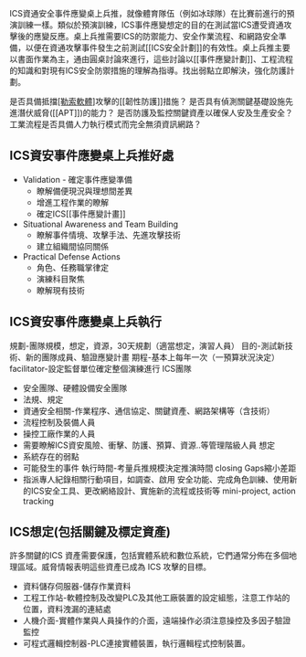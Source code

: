 ICS資通安全事件應變桌上兵推，就像體育隊伍（例如冰球隊）在比賽前進行的預演訓練一樣。類似於預演訓練，ICS事件應變想定的目的在測試當ICS遭受資通攻擊後的應變反應。桌上兵推需要ICS的防禦能力、安全作業流程、和網路安全準備，以便在資通攻擊事件發生之前測試[[ICS安全計劃]]的有效性。桌上兵推主要以書面作業為主，通由圓桌討論來進行，這些討論以[[事件應變計劃]]、工程流程的知識和對現有ICS安全防禦措施的理解為指導。找出弱點立即解決，強化防護計劃。

是否具備抵擋[[勒索軟體]](Ransomware)攻擊的[[韌性防護]]措施？
是否具有偵測關鍵基礎設施先進潛伏威脅([[APT]])的能力？
是否防護及監控關鍵資產以確保人安及生產安全？
工業流程是否具備人力執行模式而完全無須資訊網路？

## ICS資安事件應變桌上兵推好處
* Validation - 確定事件應變準備
	* 瞭解備便現況與理想間差異
	* 增進工程作業的瞭解
	* 確定ICS[[事件應變計畫]]
* Situational Awareness and Team Building
	* 瞭解事件情境、攻擊手法、先進攻擊技術
	* 建立組織間協同關係
* Practical Defense Actions
	* 角色、任務職掌律定
	* 演練科目聚焦
	* 瞭解現有技術

## ICS資安事件應變桌上兵執行
規劃-團隊規模，想定，資源，30天規劃（適當想定，演習人員）
目的-測試新技術、新的團隊成員、驗證應變計畫
期程-基本上每年一次（一預算狀況決定）
facilitator-設定監督單位確定整個演練進行
ICS團隊
* 安全團隊、硬體設備安全團隊
* 法規、規定
* 資通安全相關-作業程序、通信協定、關鍵資產、網路架構等（含技術）
* 流程控制及裝備人員
* 操控工廠作業的人員
* 需要瞭解ICS資安風險、衝擊、防護、預算、資源..等管理階級人員
想定
* 系統存在的弱點
* 可能發生的事件
執行時間-考量兵推規模決定推演時間
closing Gaps縮小差距
* 指派專人紀錄相關行動項目，如調查、啟用 安全功能、完成角色訓練、使用新的ICS安全工具、更改網絡設計、實施新的流程或技術等
mini-project, action tracking

## ICS想定(包括關鍵及標定資產)
許多關鍵的ICS 資產需要保護，包括實體系統和數位系統，它們通常分佈在多個地理區域。威脅情報表明這些資產已成為 ICS 攻擊的目標。
* 資料儲存伺服器-儲存作業資料
* 工程工作站-軟體控制及改變PLC及其他工廠裝置的設定組態，注意工作站的位置，資料洩漏的連結處
* 人機介面-實體作業與人員操作的介面，遠端操作必須注意操控及多因子驗證監控
* 可程式邏輯控制器-PLC連接實體裝置，執行邏輯程式控制裝置。

